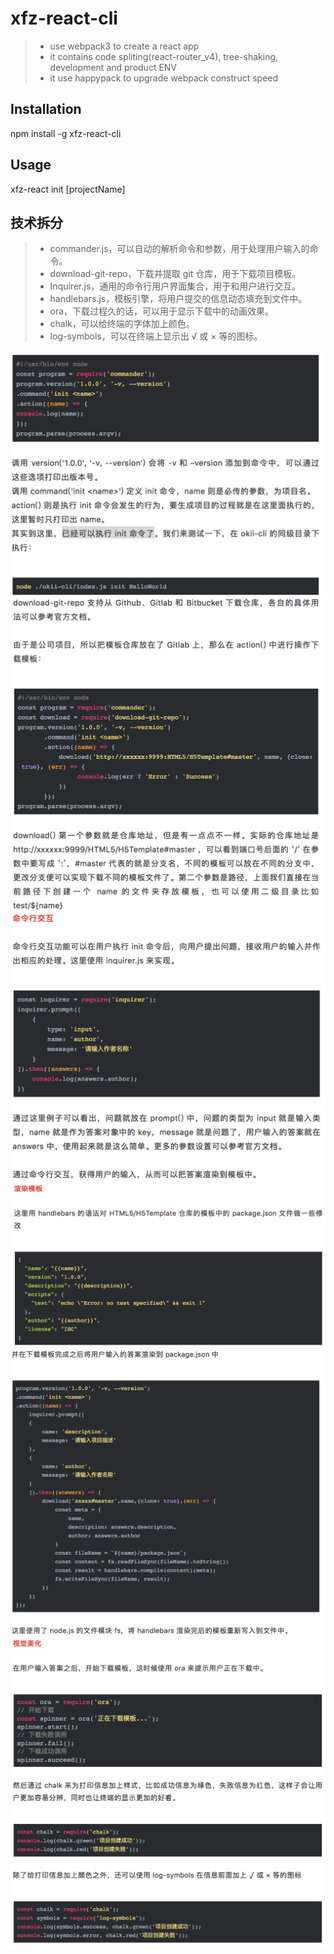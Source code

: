 # xfz-react-cli
> - use webpack3 to create a react app
> - it contains code spliting(react-router_v4), tree-shaking, development and product ENV
> - it use happypack to upgrade webpack construct speed

## Installation
npm install -g xfz-react-cli

## Usage
xfz-react init [projectName]

## 技术拆分
> - commander.js，可以自动的解析命令和参数，用于处理用户输入的命令。
> - download-git-repo，下载并提取 git 仓库，用于下载项目模板。
> - Inquirer.js，通用的命令行用户界面集合，用于和用户进行交互。
> - handlebars.js，模板引擎，将用户提交的信息动态填充到文件中。
> - ora，下载过程久的话，可以用于显示下载中的动画效果。
> - chalk，可以给终端的字体加上颜色。
> - log-symbols，可以在终端上显示出 √ 或 × 等的图标。

![](readImg/1.png)
![](readImg/2.png)
![](readImg/3.png)
![](readImg/4.1.png)
![](readImg/4.2.png)
![](readImg/5.png)
